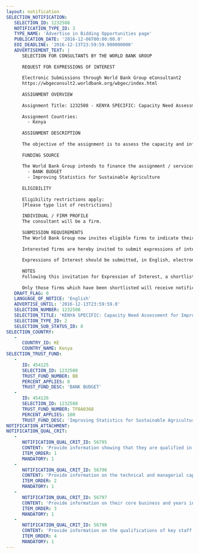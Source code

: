 ```yaml
---
layout: notification
SELECTION_NOTIFICATION: 
   SELECTION_ID: 1232508
   NOTIFICATION_TYPE_ID: 3
   TYPE_NAME: 'Advertise in Bidding Opportunities page'
   PUBLICATION_DATE: '2016-12-06T00:00:00.0'
   EOI_DEADLINE: '2016-12-13T23:59:59.900000000'
   ADVERTISEMENT_TEXT: |
      SELECTION FOR CONSULTANTS BY THE WORLD BANK GROUP
      
      REQUEST FOR EXPRESSIONS OF INTEREST
      
      Electronic Submissions through World Bank Group eConsultant2
      https://wbgeconsult2.worldbank.org/wbgec/index.html
      
      ASSIGNMENT OVERVIEW
      
      Assignment Title: 1232508 - KENYA SPECIFIC: Capacity Need Assessment for Improving Statistics for Sustainable Agriculture in Kenya and Uganda
      
      Assignment Countries:
        - Kenya
      
      ASSIGNMENT DESCRIPTION
      
      The objective of the assignment is to assess the capacity and infrastructure needs for improving the production quality and dissemination of agricultural statistics to inform policy makers and the private sector for agricultural transformation in Kenya.
      
      FUNDING SOURCE
      
      The World Bank Group intends to finance the assignment / services described below under the following:
        - BANK BUDGET
        - Improving Statistics for Sustainable Agriculture
      
      ELIGIBILITY
      
      Eligibility restrictions apply:
      [Please type list of restrictions]
      
      INDIVIDUAL / FIRM PROFILE
      The consultant will be a firm. 
      
      SUBMISSION REQUIREMENTS
      The World Bank Group now invites eligible firms to indicate their interest in providing the services.  Interested firms must provide information indicating that they are qualified to perform the services (brochures, description of similar assignments, experience in similar conditions, availability of appropriate skills among staff, etc. for firms; CV and cover letter for individuals).  Please note that the total size of all attachments should be less than 5MB.  Consultants may associate to enhance their qualifications.
      
      Interested firms are hereby invited to submit expressions of interest.
      
      Expressions of Interest should be submitted, in English, electronically through World Bank Group eConsultant2 (https://wbgeconsult2.worldbank.org/wbgec/index.html)
      
      NOTES
      Following this invitation for Expression of Interest, a shortlist of qualified firms will be formally invited to submit proposals. Shortlisting and selection will be subject to the availability of funding.
      
      Only those firms which have been shortlisted will receive notification. No debrief will be provided to firms which have not been shortlisted.
   DRAFT_FLAG: 0
   LANGUAGE_OF_NOTICE: 'English'
   ADVERTISE_UNTIL: '2016-12-13T23:59:59.0'
   SELECTION_NUMBER: 1232508
   SELECTION_TITLE: 'KENYA SPECIFIC: Capacity Need Assessment for Improving Statistics for Sustainable Agriculture in Kenya and Uganda'
   SELECTION_TYPE_ID: 2
   SELECTION_SUB_STATUS_ID: 8
SELECTION_COUNTRY: 
   - 
      COUNTRY_ID: KE
      COUNTRY_NAME: Kenya
SELECTION_TRUST_FUND: 
   - 
      ID: 454125
      SELECTION_ID: 1232508
      TRUST_FUND_NUMBER: BB
      PERCENT_APPLIES: 0
      TRUST_FUND_DESC: 'BANK BUDGET'
   - 
      ID: 454126
      SELECTION_ID: 1232508
      TRUST_FUND_NUMBER: TF0A0368
      PERCENT_APPLIES: 100
      TRUST_FUND_DESC: 'Improving Statistics for Sustainable Agriculture'
NOTIFICATION_ATTACHMENT: 
NOTIFICATION_QUAL_CRIT: 
   - 
      NOTIFICATION_QUAL_CRIT_ID: 56795
      CONTENT: 'Provide information showing that they are qualified in the field of the assignment.'
      ITEM_ORDER: 1
      MANDATORY: 1
   - 
      NOTIFICATION_QUAL_CRIT_ID: 56796
      CONTENT: 'Provide information on the technical and managerial capabilities of the firm.'
      ITEM_ORDER: 2
      MANDATORY: 1
   - 
      NOTIFICATION_QUAL_CRIT_ID: 56797
      CONTENT: 'Provide information on their core business and years in business.'
      ITEM_ORDER: 3
      MANDATORY: 1
   - 
      NOTIFICATION_QUAL_CRIT_ID: 56798
      CONTENT: 'Provide information on the qualifications of key staff.'
      ITEM_ORDER: 4
      MANDATORY: 1
---
```

